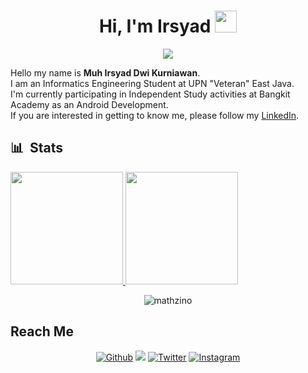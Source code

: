 <h1 align="center">Hi, I'm Irsyad <img src="https://media.giphy.com/media/hvRJCLFzcasrR4ia7z/giphy.gif" width="35"></h1>
<p align="center">
  <a href="https://github.com/DenverCoder1/readme-typing-svg"><img src="https://readme-typing-svg.herokuapp.com?lines=Informatics%20Student;&center=true&width=500&height=50"></a>
</p>

Hello my name is **Muh Irsyad Dwi Kurniawan**.\
I am an Informatics Engineering Student at UPN "Veteran" East Java.\
I'm currently participating in Independent Study activities at Bangkit Academy as an Android Development.\
If you are interested in getting to know me, please follow my [LinkedIn](https://www.linkedin.com/in/muh-irsyad-dwi-kurniawan/).

## 📊 &nbsp;Stats
<p align="left">
<a href="https://github.com/MuhammadIrsyadd">
  <img height="180em" src="https://github-readme-stats-eight-theta.vercel.app/api?username=MuhammadIrsyadd&show_icons=true&theme=algolia&include_all_commits=true&count_private=true"/>
  <img height="180em" src="https://github-readme-stats-eight-theta.vercel.app/api/top-langs/?username=MuhammadIrsyadd&layout=compact&langs_count=8&theme=algolia"/>
</a>
</p>
<p align="center"><img align="center" src="https://github-readme-streak-stats.herokuapp.com/?user=MuhammadIrsyadd&theme=algolia" alt="mathzino" /></p>

## Reach Me
<p align="center">
  <a href="https://github.com/MuhammadIrsyadd" target="_blank"><img alt="Github" src="https://img.shields.io/badge/GitHub-%2312100E.svg?&style=for-the-badge&logo=Github&logoColor=white" /></a>
  <a href="https://www.linkedin.com/in/muh-irsyad-dwi-kurniawan/"><img src="https://img.shields.io/badge/Linkedin-%230077B5.svg?style=for-the-badge&logo=linkedin&logoColor=white"/></a>
  <a href="https://twitter.com/irsyaddwiii" target="_blank"><img alt="Twitter" src="https://img.shields.io/badge/twitter-%231DA1F2.svg?&style=for-the-badge&logo=twitter&logoColor=white" /></a> 
  <a href="https://www.instagram.com/irsyad_dwi/" target="_blank"><img alt="Instagram" src="https://img.shields.io/badge/instagram-%23E4405F.svg?&style=for-the-badge&logo=instagram&logoColor=white" /></a> 
